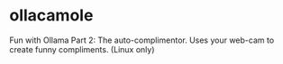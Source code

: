 # ollacamole
Fun with Ollama Part 2: The auto-complimentor. Uses your web-cam to create funny compliments. (Linux only)
